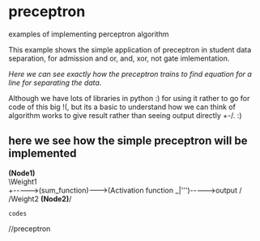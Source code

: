 # preceptron
examples of implementing perceptron algorithm

This example shows the simple application of preceptron in student data separation, for admission and or, and, xor, not gate imlementation.

_Here we can see exactly how the preceptron trains to find equation for a line for separating the data._

Although we have lots of libraries in python :) for using it rather to go for code of this big !(, but its a basic to understand how we can think of algorithm works to give result rather than seeing output directly +-/.
:)


## here we see how the simple preceptron will be implemented

**(Node1)**\
        \Weight1
         \
          +----->(sum_function)--->(Activation function _|''')----->output
         /
        /Weight2
**(Node2)**/




`codes`



//preceptron


